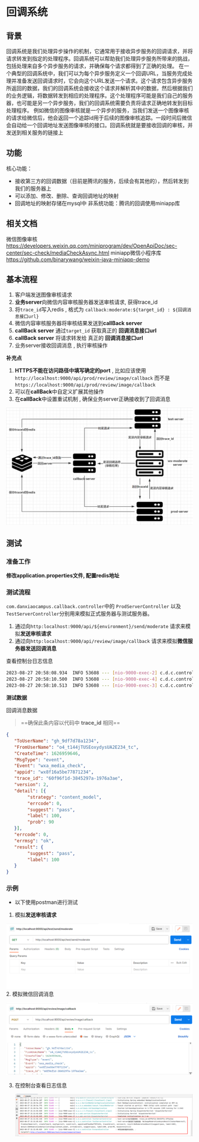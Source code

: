 # 回调系统
## 背景
回调系统是我们处理异步操作的机制，它通常用于接收异步服务的回调请求，并将请求转发到指定的处理程序。回调系统可以帮助我们处理异步服务所带来的挑战，包括处理来自多个异步服务的请求，并确保每个请求都得到了正确的处理。
在一个典型的回调系统中，我们可以为每个异步服务定义一个回调URL，当服务完成处理并准备发送回调请求时，它会向这个URL发送一个请求。这个请求包含异步服务所返回的数据，我们的回调系统会接收这个请求并解析其中的数据，然后根据我们的业务逻辑，将数据转发到相应的处理程序。这个处理程序可能是我们自己的服务器，也可能是另一个异步服务，我们的回调系统需要负责将请求正确地转发到目标处理程序。
例如微信的图像审核就是一个异步的服务，当我们发送一个图像审核的请求给微信后，他会返回一个追踪id用于后续的图像审核追踪。一段时间后微信会自动给一个回调地址发送图像审核的接口。回调系统就是要接收回调的审核，并发送到相关服务的链接上

## 功能
核心功能：
- 接收第三方的回调数据（目前是腾讯的服务，后续会有其他的），然后转发到我们的服务器上
- 可以添加、修改、删除、查询回调地址的映射
- 回调地址的映射存储在mysql中
非系统功能：腾讯的回调使用miniapp库

## 相关文档
微信图像审核
https://developers.weixin.qq.com/miniprogram/dev/OpenApiDoc/sec-center/sec-check/mediaCheckAsync.html
miniapp微信小程序库
https://github.com/binarywang/weixin-java-miniapp-demo

## 基本流程

1. 客户端发送图像审核请求
2. **业务server**向微信内容审核服务器发送审核请求, 获得trace_id
3. 将`trace_id`写入redis , 格式为 `callback:moderate:${target_id} : ${回调消息接口url}`
4. 微信内容审核服务器将审核结果发送到**callBack server**
5. **callBack server** 通过`target_id` 获取真正的 **回调消息接口url**
6. **callBack server** 将请求转发给 真正的 **回调消息接口url**
7. 业务server接收回调消息 , 执行审核操作

**补充点**

1. **HTTPS不能在访问路径中填写确定的port**  , 比如应该使用`http://localhost:9000/api/prod/review/image/callback` 而不是 `https://localhost:9000/api/prod/review/image/callback`
2. 可以在**callBack**中自定义扩展其他操作
3. 在**callBack**中设置重试机制 , 确保业务server正确接收到了回调消息

<img src="assets/image-20230827210156285.png" alt="image-20230827210156285" style="zoom:80%;" />

## 测试

### 准备工作

**修改application.properties文件,  配置redis地址**

### 测试流程

`com.danxiaocampus.callback.controller`中的 `ProdServerController`  以及 `TestServerController`分别用来模拟正式服务器与测试服务器。

1.  通过向`http:localhost:9000/api/${environment}/send/moderate`  请求来模拟**发送审核请求**
2.  通过向`http:localhost:9000/api/review/image/callback`  请求来模拟**微信服务器发送回调消息**

查看控制台日志信息

```bash
2023-08-27 20:58:08.934  INFO 53608 --- [nio-9000-exec-2] c.d.c.controller.TestServerController    : test-server执行图像审核: trace_id:60f96f1d-3845297a-1976a3ae
2023-08-27 20:58:10.500  INFO 53608 --- [nio-9000-exec-4] c.d.c.controller.TestServerController    : test-server接收到了回调消息: WxImageModerationAsyncResult(toUserName=null, fromUserName=null, createTime=0, msgType=null, event=null, appid=wx8f16a5be77871234, traceId=null, version=2, result=WxModerationResult(suggest=pass, label=100), detail=[WxModerationDetail(strategy=content_model, errCode=null, suggest=pass, label=100, prob=90, keyword=null)])
2023-08-27 20:58:10.513  INFO 53608 --- [nio-9000-exec-3] c.d.c.controller.ForwardController       : 审核回调消息转发成功, targetUrl:http://localhost:9000/api/test/review/image/callback
```

**测试数据**

回调消息数据

> ==确保此条内容以代码中 **trace_id** 相同==

```json
{
   "ToUserName": "gh_9df7d78a1234",
   "FromUserName": "o4_t144jTUSEoxydysUA2E234_tc",
   "CreateTime": 1626959646,
   "MsgType": "event",
   "Event": "wxa_media_check",
   "appid": "wx8f16a5be77871234",
   "trace_id": "60f96f1d-3845297a-1976a3ae",
   "version": 2,
   "detail": [{
        "strategy": "content_model",
        "errcode": 0,
        "suggest": "pass",
        "label": 100,
        "prob": 90
   }],
   "errcode": 0,
   "errmsg": "ok",
   "result": {
        "suggest": "pass",
        "label": 100
   }
}
```

### 示例

- 以下使用postman进行测试

1. 模拟**发送审核请求**

![](assets/image-20230827211902598.png)2. 模拟微信回调消息

![](assets/image-20230827211937402.png)

3. 在控制台查看日志信息

   ![](assets/image-20230827212153196.png)